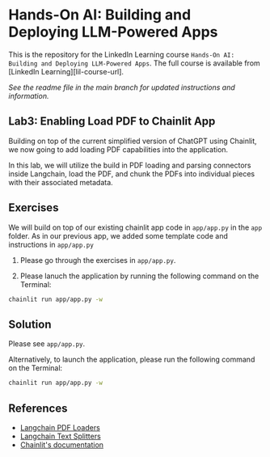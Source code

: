 # Hands-On AI: Building and Deploying LLM-Powered Apps
This is the repository for the LinkedIn Learning course `Hands-On AI: Building and Deploying LLM-Powered Apps`. The full course is available from [LinkedIn Learning][lil-course-url].

_See the readme file in the main branch for updated instructions and information._
## Lab3: Enabling Load PDF to Chainlit App
Building on top of the current simplified version of ChatGPT using Chainlit, we now going to add loading PDF capabilities into the application.

In this lab, we will utilize the build in PDF loading and parsing connectors inside Langchain, load the PDF, and chunk the PDFs into individual pieces with their associated metadata.


## Exercises

We will build on top of our existing chainlit app code in `app/app.py` in the `app` folder. As in our previous app, we added some template code and instructions in `app/app.py`

1. Please go through the exercises in `app/app.py`. 

2. Please lanuch the application by running the following command on the Terminal:

```bash
chainlit run app/app.py -w
```

## Solution

Please see `app/app.py`.

Alternatively, to launch the application, please run the following command on the Terminal:

```bash
chainlit run app/app.py -w
```


## References

- [Langchain PDF Loaders](https://python.langchain.com/docs/modules/data_connection/document_loaders/pdf)
- [Langchain Text Splitters](https://python.langchain.com/docs/modules/data_connection/document_transformers/#text-splitters)
- [Chainlit's documentation](https://docs.chainlit.io/get-started/pure-python)

